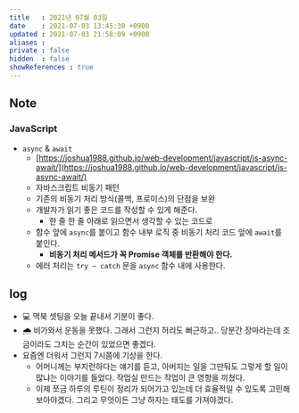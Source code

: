 ```yaml
---
title   : 2021년 07월 03일 
date    : 2021-07-03 13:45:30 +0900
updated : 2021-07-03 21:58:09 +0900
aliases : 
private : false
hidden  : false
showReferences : true
---
```

## Note

### JavaScript  
- `async` & `await` 
  - [https://joshua1988.github.io/web-development/javascript/js-async-await/](https://joshua1988.github.io/web-development/javascript/js-async-await/)   
  - 자바스크립트 비동기 패턴  
  - 기존의 비동기 처리 방식(콜백, 프로미스)의 단점을 보완 
  - 개발자가 읽기 좋은 코드를 작성할 수 있게 해준다.  
    - 한 줄 한 줄 아래로 읽으면서 생각할 수 있는 코드로  
  - 함수 앞에 `async`를 붙이고 함수 내부 로직 중 비동기 처리 코드 앞에 `await`를 붙인다.  
    - **비동기 처리 메서드가 꼭 Promise 객체를 반환해야 한다.**
  - 에러 처리는 `try ~ catch` 문을 `async` 함수 내에 사용한다. 
    
## log
- 💻 맥북 셋팅을 오늘 끝내서 기분이 좋다.  
- 🌧  비가와서 운동을 못했다. 그래서 그런지 허리도 뻐근하고.. 당분간 장마라는데 조금이라도 그치는 순간이 있었으면 좋겠다.  
- 요즘엔 더워서 그런지 7시쯤에 기상을 한다.  
  - 어머니께는 부지런하다는 얘기를 듣고, 아버지는 일을 그만둬도 그렇게 할 일이 많냐는 이야기를 들었다. 작업실 만드는 작업이 큰 영향을 끼쳤다.  
  - 이제 쪼금 하루의 루틴이 정리가 되어가고 있는데 더 효율적일 수 있도록 고민해보아야겠다. 그리고 무엇이든 그냥 하자는 태도를 가져야겠다.  
